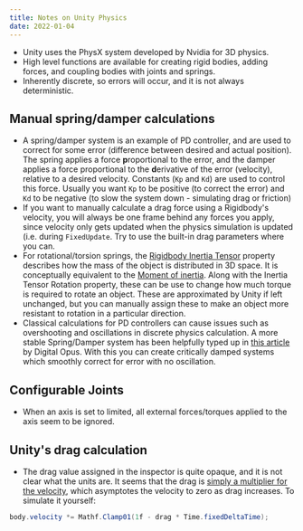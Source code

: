 ```yaml
---
title: Notes on Unity Physics
date: 2022-01-04
---
```


* Unity uses the PhysX system developed by Nvidia for 3D physics.
* High level functions are available for creating rigid bodies, adding forces, and coupling bodies with joints and springs.
* Inherently discrete, so errors will occur, and it is not always deterministic.

## Manual spring/damper calculations

* A spring/damper system is an example of PD controller, and are used to correct for some error (difference between desired and actual position). The spring applies a force **p**roportional to the error, and the damper applies a force proportional to the **d**erivative of the error (velocity), relative to a desired velocity. Constants (`Kp` and `Kd`) are used to control this force. Usually you want `Kp` to be positive (to correct the error) and `Kd` to be negative (to slow the system down - simulating drag or friction)
* If you want to manually calculate a drag force using a Rigidbody's velocity, you will always be one frame behind any forces you apply, since velocity only gets updated when the physics simulation is updated (i.e. during `FixedUpdate`. Try to use the built-in drag parameters where you can.
* For rotational/torsion springs, the [Rigidbody Inertia Tensor](https://docs.unity3d.com/ScriptReference/Rigidbody-inertiaTensor.html) property describes how the mass of the object is distributed in 3D space. It is conceptually equivalent to the [Moment of inertia](https://en.wikipedia.org/wiki/Moment_of_inertia). Along with the Inertia Tensor Rotation property, these can be use to change how much torque is required to rotate an object. These are approximated by Unity if left unchanged, but you can manually assign these to make an object more resistant to rotation in a particular direction.
* Classical calculations for PD controllers can cause issues such as overshooting and oscillations in discrete physics calculation. A more stable Spring/Damper system has been helpfully typed up in [this article](https://digitalopus.ca/site/pd-controllers/) by Digital Opus. With this you can create critically damped systems which smoothly correct for error with no oscillation.

## Configurable Joints

* When an axis is set to limited, all external forces/torques applied to the axis seem to be ignored.

## Unity's drag calculation

* The drag value assigned in the inspector is quite opaque, and it is not clear what the units are. It seems that the drag is [simply a multiplier for the velocity](https://forum.unity.com/threads/drag-factor-what-is-it.85504/#post-2005882), which asymptotes the velocity to zero as drag increases. To simulate it yourself:

```cs
body.velocity *= Mathf.Clamp01(1f - drag * Time.fixedDeltaTime);
```
